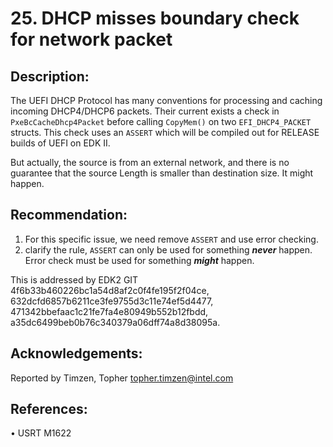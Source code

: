 # 25. DHCP misses boundary check for network packet


## Description:


The UEFI DHCP Protocol has many conventions for processing and caching incoming DHCP4/DHCP6 packets. Their current exists a check in ```PxeBcCacheDhcp4Packet``` before calling ```CopyMem()``` on two ```EFI_DHCP4_PACKET``` structs.
This check uses an ```ASSERT``` which will be compiled out for RELEASE builds of UEFI on EDK II. 

But actually, the source is from an external network, and there is no guarantee that the source Length is smaller than destination size. It might happen.


## Recommendation:


1. For this specific issue, we need remove ```ASSERT``` and use error checking.
2. clarify the rule, ```ASSERT``` can only be used for something ***never*** happen. Error check must be used for something ***might*** happen.

This is addressed by EDK2 GIT <br>
4f6b33b460226bc1a54d8af2c0f4fe195f2f04ce, 632dcfd6857b6211ce3fe9755d3c11e74ef5d4477, 471342bbefaac1c21fe7fa4e80949b552b12fbdd, a35dc6499beb0b76c340379a06dff74a8d38095a.

## Acknowledgements:
Reported by Timzen, Topher <topher.timzen@intel.com>

## References:
•	USRT M1622


